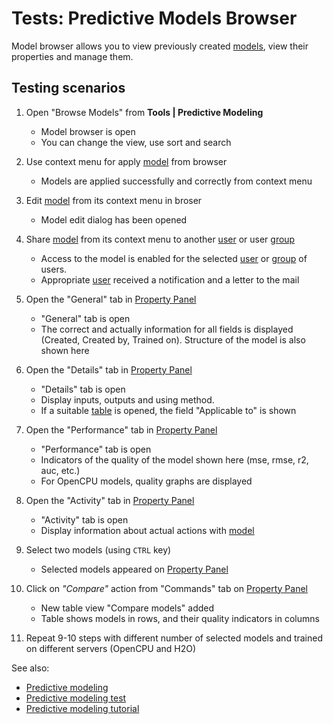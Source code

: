 <!-- TITLE: Tests: Predictive Models Browser -->
<!-- SUBTITLE: -->

# Tests: Predictive Models Browser

Model browser allows you to view previously created [models](predictive-modeling.md), view their properties and manage them.

## Testing scenarios

1. Open "Browse Models" from **Tools | Predictive Modeling**
   * Model browser is open
   * You can change the view, use sort and search

1. Use context menu for apply [model](predictive-modeling.md) from browser
   * Models are applied successfully and correctly from context menu

1. Edit [model](predictive-modeling.md) from its context menu in broser
   * Model edit dialog has been opened
   
1. Share [model](predictive-modeling.md) from its context menu to another [user](../govern/user.md) or user [group](../govern/group.md)
   * Access to the model is enabled for the selected [user](../govern/user.md) or [group](../govern/group.md) of users. 
   * Appropriate [user](../govern/user.md) received a notification and a letter to the mail

1. Open the "General" tab in [Property Panel](../overview/navigation.md#properties)
   * "General" tab is open
   * The correct and actually information for all fields is displayed (Created, Created by, Trained on). Structure of the model is also shown here

1. Open the "Details" tab in [Property Panel](../overview/navigation.md#properties)
   * "Details" tab is open
   * Display inputs, outputs and using method. 
   * If a suitable [table](../overview/table.md) is opened, the field "Applicable to" is shown

1. Open the "Performance" tab in [Property Panel](../overview/navigation.md#properties)
   * "Performance" tab is open
   * Indicators of the quality of the model shown here (mse, rmse, r2, auc, etc.)
   * For OpenCPU models, quality graphs are displayed

1. Open the "Activity" tab in [Property Panel](../overview/navigation.md#properties)
   * "Activity" tab is open
   * Display information about actual actions with [model](predictive-modeling.md)

1. Select two models (using ```CTRL``` key)
   * Selected models appeared on [Property Panel](../overview/navigation.md#properties)
   
1. Click on *"Compare"* action from "Commands" tab on [Property Panel](../overview/navigation.md#properties)
   * New table view "Compare models" added 
   * Table shows models in rows, and their quality indicators in columns

1. Repeat 9-10 steps with different number of selected models and trained on different servers (OpenCPU and H2O)  


See also: 
  * [Predictive modeling](predictive-modeling.md)
  * [Predictive modeling test](../tests/predictive-models-test.md)
  * [Predictive modeling tutorial](../_internal/tutorials/predictive-modeling.md)
  